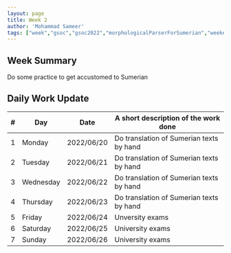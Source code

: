```yaml
---
layout: page
title: Week 2
author: 'Mohammad Sameer'
tags: ["week","gsoc","gsoc2022","morphologicalParserForSumerian","week#2","eval#1"]
---
```


## Week Summary

Do some practice to get accustomed to Sumerian

## Daily Work Update

|\#|Day|Date|A short description of the work done|  
|---	|---	|---	|---	|  
|1   	| Monday 	|   2022/06/20	| Do translation of Sumerian texts by hand |  
|2   	| Tuesday  	|   2022/06/21	| Do translation of Sumerian texts by hand	|  
|3   	| Wednesday |  2022/06/22 	| Do translation of Sumerian texts by hand |  
|4   	| Thursday  |   2022/06/23	| Do translation of Sumerian texts by hand |  
|5   	| Friday  	|   2022/06/24	| Unversity exams |  
|6   	| Saturday  |  2022/06/25	| University exams |  
|7   	| Sunday  	|   2022/06/26	| University exams |  
